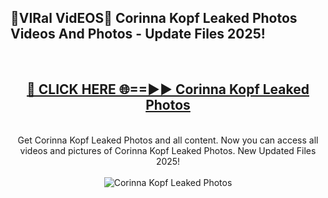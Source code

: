 <h2>🔴VIRal VidEOS🔴 Corinna Kopf Leaked Photos Videos And Photos - Update Files 2025!</h2>
<br>
<div align="center">
<h2><a href="https://virallinks.top/odZfE0" rel="nofollow">🔴 CLICK HERE 🌐==►► Corinna Kopf Leaked Photos</a></h2>
<br>
Get Corinna Kopf Leaked Photos and all content. Now you can access all videos and pictures of Corinna Kopf Leaked Photos. New Updated Files 2025!
<br>
<br>
<a href="https://virallinks.top/odZfE0" rel="nofollow" data-target="animated-image.originalLink"><img src="https://i.imgur.com/dJHk4Zq.gif)" alt="Corinna Kopf Leaked Photos" style="max-width: 100%; display: inline-block;" data-target="animated-image.originalImage"></a>
</div>
<br>
